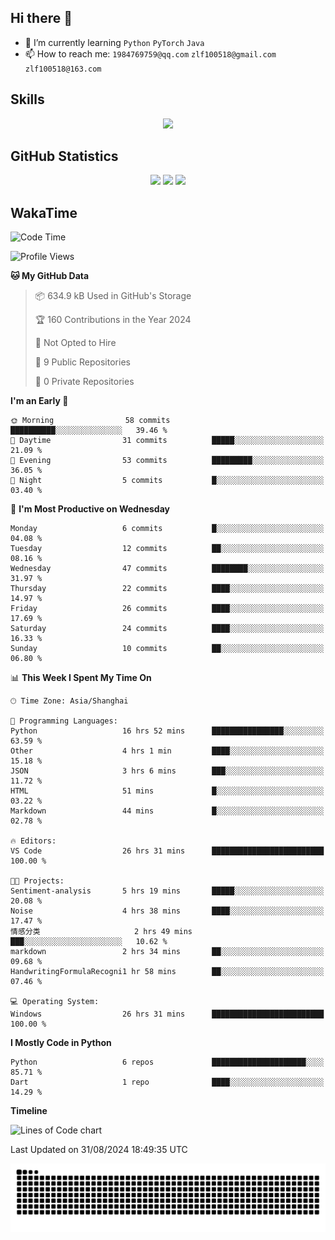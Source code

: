 ## Hi there 👋

- 🌱 I’m currently learning `Python` `PyTorch` `Java`
- 📫 How to reach me: `1984769759@qq.com` `zlf100518@gmail.com` `zlf100518@163.com`

## Skills
<div align="center"> <img src="https://skillicons.dev/icons?i=python,linux,git,github,html,css,js" /> </div>

## GitHub Statistics

<div align="center">
  <img src="https://github-readme-stats.vercel.app/api?username=mrcchenfeng&show_icons=true&theme=tokyonight" />
  <img src="https://github-readme-stats.vercel.app/api/top-langs/?username=mrcchenfeng&show_icons=true&theme=tokyonight" />
  <img src="https://github-readme-activity-graph.vercel.app/graph?username=mrcchenfeng&theme=xcode" />
</div>

## WakaTime

<!--START_SECTION:waka-->
![Code Time](http://img.shields.io/badge/Code%20Time-73%20hrs%209%20mins-blue)

![Profile Views](http://img.shields.io/badge/Profile%20Views-2-blue)

**🐱 My GitHub Data** 

> 📦 634.9 kB Used in GitHub's Storage 
 > 
> 🏆 160 Contributions in the Year 2024
 > 
> 🚫 Not Opted to Hire
 > 
> 📜 9 Public Repositories 
 > 
> 🔑 0 Private Repositories 
 > 
**I'm an Early 🐤** 

```text
🌞 Morning                58 commits          ██████████░░░░░░░░░░░░░░░   39.46 % 
🌆 Daytime                31 commits          █████░░░░░░░░░░░░░░░░░░░░   21.09 % 
🌃 Evening                53 commits          █████████░░░░░░░░░░░░░░░░   36.05 % 
🌙 Night                  5 commits           █░░░░░░░░░░░░░░░░░░░░░░░░   03.40 % 
```
📅 **I'm Most Productive on Wednesday** 

```text
Monday                   6 commits           █░░░░░░░░░░░░░░░░░░░░░░░░   04.08 % 
Tuesday                  12 commits          ██░░░░░░░░░░░░░░░░░░░░░░░   08.16 % 
Wednesday                47 commits          ████████░░░░░░░░░░░░░░░░░   31.97 % 
Thursday                 22 commits          ████░░░░░░░░░░░░░░░░░░░░░   14.97 % 
Friday                   26 commits          ████░░░░░░░░░░░░░░░░░░░░░   17.69 % 
Saturday                 24 commits          ████░░░░░░░░░░░░░░░░░░░░░   16.33 % 
Sunday                   10 commits          ██░░░░░░░░░░░░░░░░░░░░░░░   06.80 % 
```


📊 **This Week I Spent My Time On** 

```text
🕑︎ Time Zone: Asia/Shanghai

💬 Programming Languages: 
Python                   16 hrs 52 mins      ████████████████░░░░░░░░░   63.59 % 
Other                    4 hrs 1 min         ████░░░░░░░░░░░░░░░░░░░░░   15.18 % 
JSON                     3 hrs 6 mins        ███░░░░░░░░░░░░░░░░░░░░░░   11.72 % 
HTML                     51 mins             █░░░░░░░░░░░░░░░░░░░░░░░░   03.22 % 
Markdown                 44 mins             █░░░░░░░░░░░░░░░░░░░░░░░░   02.78 % 

🔥 Editors: 
VS Code                  26 hrs 31 mins      █████████████████████████   100.00 % 

🐱‍💻 Projects: 
Sentiment-analysis       5 hrs 19 mins       █████░░░░░░░░░░░░░░░░░░░░   20.08 % 
Noise                    4 hrs 38 mins       ████░░░░░░░░░░░░░░░░░░░░░   17.47 % 
情感分类                     2 hrs 49 mins       ███░░░░░░░░░░░░░░░░░░░░░░   10.62 % 
markdown                 2 hrs 34 mins       ██░░░░░░░░░░░░░░░░░░░░░░░   09.68 % 
HandwritingFormulaRecogni1 hr 58 mins        ██░░░░░░░░░░░░░░░░░░░░░░░   07.46 % 

💻 Operating System: 
Windows                  26 hrs 31 mins      █████████████████████████   100.00 % 
```

**I Mostly Code in Python** 

```text
Python                   6 repos             █████████████████████░░░░   85.71 % 
Dart                     1 repo              ████░░░░░░░░░░░░░░░░░░░░░   14.29 % 
```



**Timeline**

![Lines of Code chart](https://raw.githubusercontent.com/mrcchenfeng/mrcchenfeng/main/assets/bar_graph.png)


 Last Updated on 31/08/2024 18:49:35 UTC
<!--END_SECTION:waka-->

<div align="center"><img src="./assets/github-snake-dark.svg" /></div>
